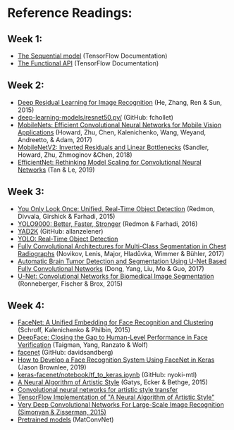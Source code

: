 # Reference Readings:
## W​eek 1:
* [The Sequential model](https://www.tensorflow.org/guide/keras/sequential_model) (TensorFlow Documentation)
* [The Functional API](https://www.tensorflow.org/guide/keras/functional) (TensorFlow Documentation)

## W​eek 2:
* [Deep Residual Learning for Image Recognition](https://arxiv.org/abs/1512.03385) (He, Zhang, Ren & Sun, 2015)
* [d​eep-learning-models/resnet50.py/](https://github.com/fchollet/deep-learning-models/blob/master/resnet50.py) (GitHub: fchollet)
* [MobileNets: Efficient Convolutional Neural Networks for Mobile Vision Applications](https://arxiv.org/abs/1704.04861) (Howard, Zhu, Chen, Kalenichenko, Wang, Weyand, Andreetto, ​& Adam, 2017)
* [MobileNetV2: Inverted Residuals and Linear Bottlenecks](https://arxiv.org/abs/1801.04381) (Sandler, Howard, Zhu, Zhmoginov &Chen, 2018)
* [EfficientNet: Rethinking Model Scaling for Convolutional Neural Networks](https://arxiv.org/abs/1905.11946) (Tan & Le, 2019)

## W​eek 3:
* [You Only Look Once: Unified, Real-Time Object Detection](https://arxiv.org/abs/1506.02640) (Redmon, Divvala, Girshick & Farhadi, 2015)
* [YOLO9000: Better, Faster, Stronger](https://arxiv.org/abs/1612.08242) (Redmon & Farhadi, 2016)
* [YAD2K](https://github.com/allanzelener/YAD2K) (GitHub: allanzelener)
* [YOLO: Real-Time Object Detection](https://pjreddie.com/darknet/yolo/)
* [Fully Convolutional Architectures for Multi-Class Segmentation in Chest Radiographs](https://arxiv.org/abs/1701.08816) (Novikov, Lenis, Major, Hladůvka, Wimmer & Bühler, 2017)
* [Automatic Brain Tumor Detection and Segmentation Using U-Net Based Fully Convolutional Networks](https://arxiv.org/abs/1705.03820) (Dong, Yang, Liu, Mo & Guo, 2017)
* [U-Net: Convolutional Networks for Biomedical Image Segmentation](https://arxiv.org/abs/1505.04597) (Ronneberger, Fischer & Brox, 2015)

## W​eek 4:
* [FaceNet: A Unified Embedding for Face Recognition and Clustering](https://arxiv.org/pdf/1503.03832.pdf) (Schroff, Kalenichenko & Philbin, 2015)
* [DeepFace: Closing the Gap to Human-Level Performance in Face Verification](https://research.fb.com/wp-content/uploads/2016/11/deepface-closing-the-gap-to-human-level-performance-in-face-verification.pdf) (Taigman, Yang, Ranzato & Wolf)
* [f​acenet](https://github.com/davidsandberg/facenet) (GitHub: davidsandberg)
* [How to Develop a Face Recognition System Using FaceNet in Keras](https://machinelearningmastery.com/how-to-develop-a-face-recognition-system-using-facenet-in-keras-and-an-svm-classifier/) (Jason Brownlee, 2019)
* [k​eras-facenet/notebook/tf_to_keras.ipynb](https://github.com/nyoki-mtl/keras-facenet/blob/master/notebook/tf_to_keras.ipynb) (GitHub: nyoki-mtl)
* [A Neural Algorithm of Artistic Style](https://arxiv.org/abs/1508.06576) (Gatys, Ecker & Bethge, 2015)
* [Convolutional neural networks for artistic style transfer](https://harishnarayanan.org/writing/artistic-style-transfer/)
* [TensorFlow Implementation of "A Neural Algorithm of Artistic Style"](http://www.chioka.in/tensorflow-implementation-neural-algorithm-of-artistic-style)
* [V​ery Deep Convolutional Networks For Large-Scale Image Recognition (Simonyan & Zisserman, 2015)](https://arxiv.org/pdf/1409.1556.pdf)
* [Pretrained models](https://www.vlfeat.org/matconvnet/pretrained/) (MatConvNet)
